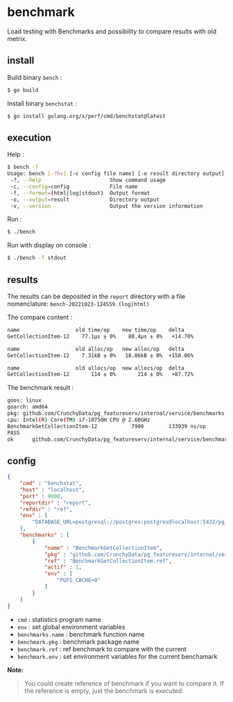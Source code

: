 # benchmark

Load testing with Benchmarks and possibility to compare results with old metrix.

## install

Build binary `bench` :

```bash
$ go build
```

Install binary `benchstat` :

```bash
$ go install golang.org/x/perf/cmd/benchstat@latest
```

## execution

Help :

```bash
$ bench -?
Usage: bench [-?hv] [-c config file name] [-o result directory output] [parameters ...]
 -?, --help                      Show command usage
 -c, --config=config             File name
 -f, --format=(html|log|stdout)  Output format
 -o, --output=result             Directory output
 -v, --version                   Output the version information
```

Run :

```bash
$ ./bench
```

Run with display on console :

```bash
$ ./bench -f stdout
```

## results

The results can be deposited in the `report` directory with a file nomenclature: `bench-20221023-124559.(log|html)`

The compare content :

```bash
name                  old time/op    new time/op    delta
GetCollectionItem-12    77.1µs ± 0%    88.4µs ± 0%   +14.70%

name                  old alloc/op   new alloc/op   delta
GetCollectionItem-12    7.31kB ± 0%   18.86kB ± 0%  +158.06%

name                  old allocs/op  new allocs/op  delta
GetCollectionItem-12       114 ± 0%       214 ± 0%   +87.72%

```

The benchmark result :

```bash
goos: linux
goarch: amd64
pkg: github.com/CrunchyData/pg_featureserv/internal/service/benchmarks
cpu: Intel(R) Core(TM) i7-10750H CPU @ 2.60GHz
BenchmarkGetCollectionItem-12    	    7900	    133939 ns/op	    7268 B/op	     114 allocs/op
PASS
ok  	github.com/CrunchyData/pg_featureserv/internal/service/benchmarks	1.387s
```

## config

```json
{
    "cmd" : "benchstat",
    "host" : "localhost",
    "port" : 9000,
    "reportdir" : "report",
    "refdir" : "ref",
    "env" : [
        "DATABASE_URL=postgresql://postgres:postgres@localhost:5432/pg_featureserv"
    ],
    "benchmarks" : [
        {
            "name" : "BenchmarkGetCollectionItem",
            "pkg" : "github.com/CrunchyData/pg_featureserv/internal/service/benchmarks",
            "ref" : "BenchmarkGetCollectionItem.ref",
            "actif" : 1,
            "env" : [
                "PGFS_CACHE=0"
            ]
        }
    ]
}
```

- `cmd` : statistics program name
- `env` : set global environment variables
- `benchmarks.name` : benchmark function name
- `benchmark.pkg` : benchmark package name
- `benchmark.ref` : ref benchmark to compare with the current
- `benchmark.env` : set environment variables for the current benchamark

**Note:**
> You could create reference of benchmark if you want to compare it. If the reference is empty, just the benchmark is executed.
